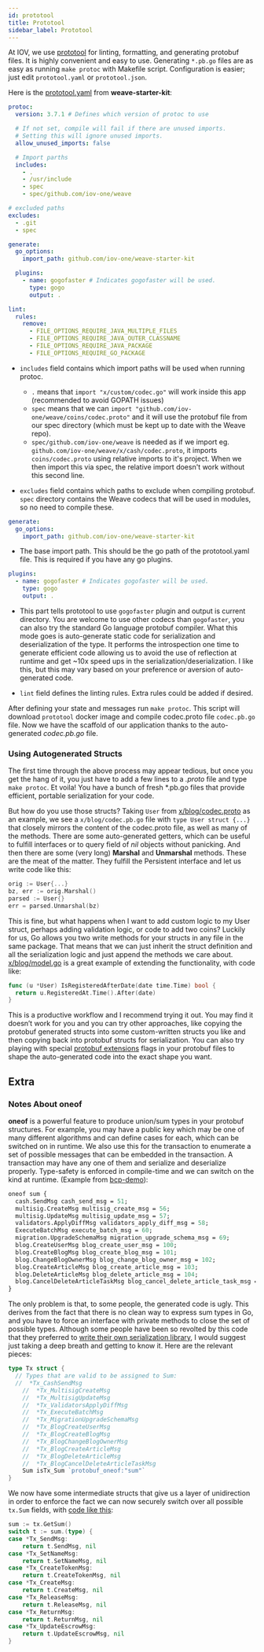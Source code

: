 ```yaml
---
id: prototool
title: Prototool
sidebar_label: Prototool
---
```


At IOV, we use [prototool](https://github.com/iov-one/prototool-docker) for linting, formatting, and generating protobuf files. It is highly convenient and easy to use. Generating `*.pb.go` files are as easy as running `make protoc` with Makefile script. Configuration is easier; just edit `prototool.yaml` or `prototool.json`.

Here is the [prototool.yaml](https://github.com/iov-one/weave-starter-kit/blob/master/prototool.yaml) from **weave-starter-kit**:

```yaml
protoc:
  version: 3.7.1 # Defines which version of protoc to use

  # If not set, compile will fail if there are unused imports.
  # Setting this will ignore unused imports.
  allow_unused_imports: false

  # Import parths
  includes:
    - .
    - /usr/include
    - spec
    - spec/github.com/iov-one/weave

# excluded paths
excludes:
  - .git
  - spec

generate:
  go_options:
    import_path: github.com/iov-one/weave-starter-kit

  plugins:
    - name: gogofaster # Indicates gogofaster will be used.
      type: gogo
      output: .

lint:
  rules:
    remove:
      - FILE_OPTIONS_REQUIRE_JAVA_MULTIPLE_FILES
      - FILE_OPTIONS_REQUIRE_JAVA_OUTER_CLASSNAME
      - FILE_OPTIONS_REQUIRE_JAVA_PACKAGE
      - FILE_OPTIONS_REQUIRE_GO_PACKAGE
```

- `includes` field contains which import paths will be used when running protoc.

  - `.` means that `import "x/custom/codec.go"` will work inside this app (recommended to avoid GOPATH issues)
  - `spec` means that we can `import "github.com/iov-one/weave/coins/codec.proto"` and it will use the protobuf file from our spec directory (which must be kept up to date with the Weave repo).
  - `spec/github.com/iov-one/weave` is needed as if we import eg. `github.com/iov-one/weave/x/cash/codec.proto`, it imports `coins/codec.proto` using relative imports to it's project. When we then import this via spec, the relative import doesn't work without this second line.

- `excludes` field contains which paths to exclude when compiling protobuf. `spec` directory contains the Weave codecs that will be used in modules, so no need to compile these.

```yaml
generate:
  go_options:
    import_path: github.com/iov-one/weave-starter-kit
```

- The base import path. This should be the go path of the prototool.yaml file. This is required if you have any go plugins.

```yaml
plugins:
  - name: gogofaster # Indicates gogofaster will be used.
    type: gogo
    output: .
```

- This part tells prototool to use `gogofaster` plugin and output is current directory.
  You are welcome to use other codecs than `gogofaster`, you can also try the standard Go language protobuf compiler. What this mode goes is auto-generate static code for serialization and deserialization of the type. It performs the introspection one time to generate efficient code allowing us to avoid the use of reflection at runtime and get ~10x speed ups in the serialization/deserialization. I like this, but this may vary based on your preference or aversion of auto-generated code.

- `lint` field defines the linting rules. Extra rules could be added if desired.

After defining your state and messages run `make protoc`. This script will download `prototool` docker image and compile codec.proto file `codec.pb.go` file.
Now we have the scaffold of our application thanks to the auto-generated _codec.pb.go_ file.

### Using Autogenerated Structs

The first time through the above process may appear tedious, but once you get the hang of it, you just have to add a few lines to a _.proto_ file and type `make protoc`. Et voila! You have a bunch of fresh \*.pb.go files that provide efficient, portable serialization for your code.

But how do you use those structs? Taking `User` from [x/blog/codec.proto](https://github.com/iov-one/blog-tutorial/blob/master/x/blog/codec.proto#L10-L20) as an example, we see a `x/blog/codec.pb.go` file with `type User struct {...}` that closely mirrors the content of the codec.proto file, as well as many of the methods. There are some auto-generated getters, which can be useful to fulfill interfaces or to query field of _nil_ objects without panicking. And then there are some (very long) **Marshal** and **Unmarshal** methods. These are the meat of the matter. They fulfill the Persistent interface and let us write code like this:

```go
orig := User{...}
bz, err := orig.Marshal()
parsed := User{}
err = parsed.Unmarshal(bz)
```

This is fine, but what happens when I want to add custom logic to my User struct, perhaps adding validation logic, or code to add two coins? Luckily for us, Go allows you two write methods for your structs in any file in the same package. That means that we can just inherit the struct definition and all the serialization logic and just append the methods we care about. [x/blog/model.go](https://github.com/iov-one/blog-tutorial/blob/master/x/blog/model.go#L15-L18) is a great example of extending the functionality, with code like:

```go
func (u *User) IsRegisteredAfterDate(date time.Time) bool {
  return u.RegisteredAt.Time().After(date)
}
```

This is a productive workflow and I recommend trying it out. You may find it doesn’t work for you and you can try other approaches, like copying the protobuf generated structs into some custom-written structs you like and then copying back into protobuf structs for serialization. You can also try playing with special [protobuf extensions](https://github.com/gogo/protobuf/blob/master/extensions.md) flags in your protobuf files to shape the auto-generated code into the exact shape you want.

## Extra

### Notes About oneof

**oneof** is a powerful feature to produce union/sum types in your protobuf structures. For example, you may have a public key which may be one of many different algorithms and can define cases for each, which can be switched on in runtime. We also use this for the transaction to enumerate a set of possible messages that can be embedded in the transaction. A transaction may have any one of them and serialize and deserialize properly. Type-safety is enforced in compile-time and we can switch on the kind at runtime. (Example from [bcp-demo](https://github.com/iov-one/bcp-demo/blob/master/app/codec.proto)):

```protobuf
oneof sum {
  cash.SendMsg cash_send_msg = 51;
  multisig.CreateMsg multisig_create_msg = 56;
  multisig.UpdateMsg multisig_update_msg = 57;
  validators.ApplyDiffMsg validators_apply_diff_msg = 58;
  ExecuteBatchMsg execute_batch_msg = 60;
  migration.UpgradeSchemaMsg migration_upgrade_schema_msg = 69;
  blog.CreateUserMsg blog_create_user_msg = 100;
  blog.CreateBlogMsg blog_create_blog_msg = 101;
  blog.ChangeBlogOwnerMsg blog_change_blog_owner_msg = 102;
  blog.CreateArticleMsg blog_create_article_msg = 103;
  blog.DeleteArticleMsg blog_delete_article_msg = 104;
  blog.CancelDeleteArticleTaskMsg blog_cancel_delete_article_task_msg = 105;
}
```

The only problem is that, to some people, the generated code is ugly. This derives from the fact that there is no clean way to express sum types in Go, and you have to force an interface with private methods to close the set of possible types. Although some people have been so revolted by this code that they preferred to [write their own serialization library](https://github.com/tendermint/go-amino 'go-amino'), I would suggest just taking a deep breath and getting to know it. Here are the relevant pieces:

```go
type Tx struct {
  // Types that are valid to be assigned to Sum:
  //  *Tx_CashSendMsg
	//	*Tx_MultisigCreateMsg
	//	*Tx_MultisigUpdateMsg
	//	*Tx_ValidatorsApplyDiffMsg
	//	*Tx_ExecuteBatchMsg
	//	*Tx_MigrationUpgradeSchemaMsg
	//	*Tx_BlogCreateUserMsg
	//	*Tx_BlogCreateBlogMsg
	//	*Tx_BlogChangeBlogOwnerMsg
	//	*Tx_BlogCreateArticleMsg
	//	*Tx_BlogDeleteArticleMsg
	//	*Tx_BlogCancelDeleteArticleTaskMsg
	Sum isTx_Sum `protobuf_oneof:"sum"`
}
```

We now have some intermediate structs that give us a layer of unidirection in order to enforce the fact we can now securely switch over all possible `tx.Sum` fields, with [code like this](https://github.com/iov-one/bcp-demo/blob/master/app/tx.go#L33-61):

```go
sum := tx.GetSum()
switch t := sum.(type) {
case *Tx_SendMsg:
    return t.SendMsg, nil
case *Tx_SetNameMsg:
    return t.SetNameMsg, nil
case *Tx_CreateTokenMsg:
    return t.CreateTokenMsg, nil
case *Tx_CreateMsg:
    return t.CreateMsg, nil
case *Tx_ReleaseMsg:
    return t.ReleaseMsg, nil
case *Tx_ReturnMsg:
    return t.ReturnMsg, nil
case *Tx_UpdateEscrowMsg:
    return t.UpdateEscrowMsg, nil
}
```
